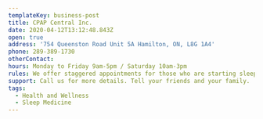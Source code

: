```yaml
---
templateKey: business-post
title: CPAP Central Inc.
date: 2020-04-12T13:12:48.843Z
open: true
address: '754 Queenston Road Unit 5A Hamilton, ON, L8G 1A4'
phone: 289-389-1730
otherContact:
hours: Monday to Friday 9am-5pm / Saturday 10am-3pm
rules: We offer staggered appointments for those who are starting sleep therapy for the first time. For existing CPAP therapy users, we offer curb side pick and free delivery over $100. We are also offering 20% off all in stock items.
support: Call us for more details. Tell your friends and your family.
tags:
  - Health and Wellness
  - Sleep Medicine
---
```

